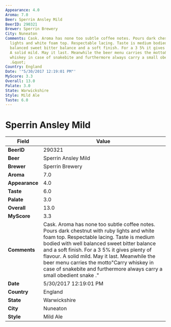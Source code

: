```yaml
---
Appearance: 4.0
Aroma: 7.0
Beer: Sperrin Ansley Mild
BeerID: 290321
Brewer: Sperrin Brewery
City: Nuneaton
Comments: Cask. Aroma has none too subtle coffee notes. Pours dark chestnut with ruby
  lights and white foam top. Respectable lacing. Taste is medium bodied with well
  balanced sweet bitter balance and a soft finish. For a 3 5% it gives plenty of flavour.
  A solid mild. May it last. Meanwhile the beer menu carries the motto&quot;Carry
  whiskey in case of snakebite and furthermore always carry a small obedient snake
  .&quot;
Country: England
Date: '"5/30/2017 12:19:01 PM"'
MyScore: 3.3
Overall: 13.0
Palate: 3.0
State: Warwickshire
Style: Mild Ale
Taste: 6.0
---
```


# Sperrin Ansley Mild

| Field         | Value |
|---------------|-------|
| **BeerID** | 290321 |
| **Beer** | Sperrin Ansley Mild |
| **Brewer** | Sperrin Brewery |
| **Aroma** | 7.0 |
| **Appearance** | 4.0 |
| **Taste** | 6.0 |
| **Palate** | 3.0 |
| **Overall** | 13.0 |
| **MyScore** | 3.3 |
| **Comments** | Cask. Aroma has none too subtle coffee notes. Pours dark chestnut with ruby lights and white foam top. Respectable lacing. Taste is medium bodied with well balanced sweet bitter balance and a soft finish. For a 3 5% it gives plenty of flavour. A solid mild. May it last. Meanwhile the beer menu carries the motto&quot;Carry whiskey in case of snakebite and furthermore always carry a small obedient snake .&quot; |
| **Date** | 5/30/2017 12:19:01 PM |
| **Country** | England |
| **State** | Warwickshire |
| **City** | Nuneaton |
| **Style** | Mild Ale |
